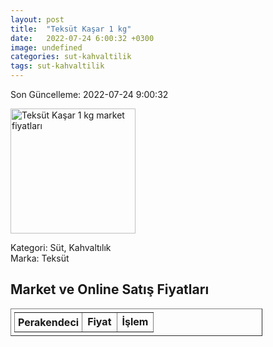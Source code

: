 ```yaml
---
layout: post
title:  "Teksüt Kaşar 1 kg"
date:   2022-07-24 6:00:32 +0300
image: undefined
categories: sut-kahvaltilik
tags: sut-kahvaltilik
---
```


Son Güncelleme: 2022-07-24 9:00:32

<img src="undefined" width="200" alt="Teksüt Kaşar 1 kg market fiyatları" />

Kategori: Süt, Kahvaltılık
<br />
Marka: Teksüt

<h2>Market ve Online Satış Fiyatları</h2>

<table border="1" style="padding: 5px;width:80%;">
  <tr>
    <td style="padding: 5px;"><strong>Perakendeci</strong></td>
    <td><strong>Fiyat</strong></td>
    <td><strong>İşlem</strong></td>
  </tr>
  
</table>
